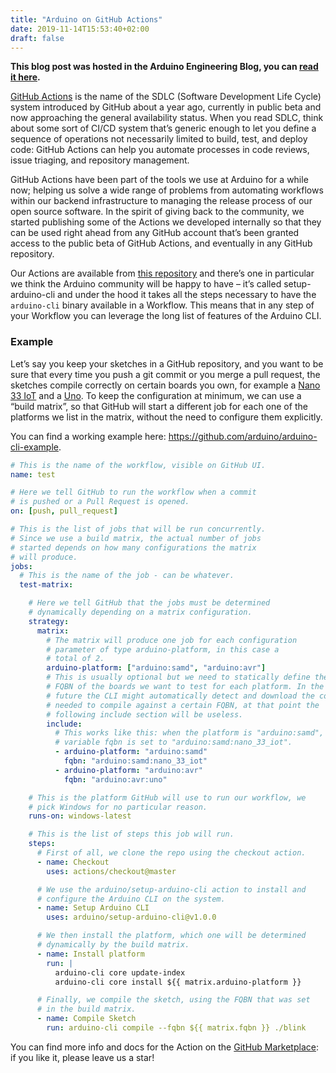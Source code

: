 ```yaml
---
title: "Arduino on GitHub Actions"
date: 2019-11-14T15:53:40+02:00
draft: false
---
```


**This blog post was hosted in the Arduino Engineering Blog, you can
[read it here](https://blog.arduino.cc/2019/11/14/arduino-on-github-actions/).**

[GitHub Actions](https://github.com/features/actions) is the name of the SDLC
(Software Development Life Cycle) system introduced by GitHub about a year ago,
currently in public beta and now approaching the general availability status.
When you read SDLC, think about some sort of CI/CD system that’s generic enough
to let you define a sequence of operations not necessarily limited to build,
test, and deploy code: GitHub Actions can help you automate processes in code
reviews, issue triaging, and repository management.

GitHub Actions have been part of the tools we use at Arduino for a while now;
helping us solve a wide range of problems from automating workflows within our
backend infrastructure to managing the release process of our open source software.
In the spirit of giving back to the community, we started publishing some of the
Actions we developed internally so that they can be used right ahead from any
GitHub account that’s been granted access to the public beta of GitHub Actions,
and eventually in any GitHub repository.

Our Actions are available from [this repository](https://github.com/arduino/actions)
and there’s one in particular we think the Arduino community will be happy to
have – it’s called setup-arduino-cli and under the hood it takes all the steps
necessary to have the `arduino-cli` binary available in a Workflow.  This means
that in any step of your Workflow you can leverage the long list of features of
the Arduino CLI.

### Example

Let’s say you keep your sketches in a GitHub repository, and you want to be sure
that every time you push a git commit or you merge a pull request, the sketches
compile correctly on certain boards you own, for example a
[Nano 33 IoT](https://store.arduino.cc/arduino-nano-33-iot) and a
[Uno](https://store.arduino.cc/arduino-uno-rev3).
To keep the configuration at minimum, we can use a “build matrix”, so that
GitHub will start a different job for each one of the platforms we list in the
matrix, without the need to configure them explicitly.

You can find a working example here: https://github.com/arduino/arduino-cli-example.

```yaml
# This is the name of the workflow, visible on GitHub UI.
name: test

# Here we tell GitHub to run the workflow when a commit
# is pushed or a Pull Request is opened.
on: [push, pull_request]

# This is the list of jobs that will be run concurrently.
# Since we use a build matrix, the actual number of jobs
# started depends on how many configurations the matrix
# will produce.
jobs:
  # This is the name of the job - can be whatever.
  test-matrix:

    # Here we tell GitHub that the jobs must be determined
    # dynamically depending on a matrix configuration.
    strategy:
      matrix:
        # The matrix will produce one job for each configuration
        # parameter of type arduino-platform, in this case a
        # total of 2.
        arduino-platform: ["arduino:samd", "arduino:avr"]
        # This is usually optional but we need to statically define the
        # FQBN of the boards we want to test for each platform. In the
        # future the CLI might automatically detect and download the core
        # needed to compile against a certain FQBN, at that point the
        # following include section will be useless.
        include:
          # This works like this: when the platform is "arduino:samd", the
          # variable fqbn is set to "arduino:samd:nano_33_iot".
          - arduino-platform: "arduino:samd"
            fqbn: "arduino:samd:nano_33_iot"
          - arduino-platform: "arduino:avr"
            fqbn: "arduino:avr:uno"

    # This is the platform GitHub will use to run our workflow, we
    # pick Windows for no particular reason.
    runs-on: windows-latest

    # This is the list of steps this job will run.
    steps:
      # First of all, we clone the repo using the checkout action.
      - name: Checkout
        uses: actions/checkout@master

      # We use the arduino/setup-arduino-cli action to install and
      # configure the Arduino CLI on the system.
      - name: Setup Arduino CLI
        uses: arduino/setup-arduino-cli@v1.0.0

      # We then install the platform, which one will be determined
      # dynamically by the build matrix.
      - name: Install platform
        run: |
          arduino-cli core update-index
          arduino-cli core install ${{ matrix.arduino-platform }}

      # Finally, we compile the sketch, using the FQBN that was set
      # in the build matrix.
      - name: Compile Sketch
        run: arduino-cli compile --fqbn ${{ matrix.fqbn }} ./blink
```

You can find more info and docs for the Action on the
[GitHub Marketplace](https://github.com/marketplace/actions/setup-arduino-cli): if
you like it, please leave us a star!
